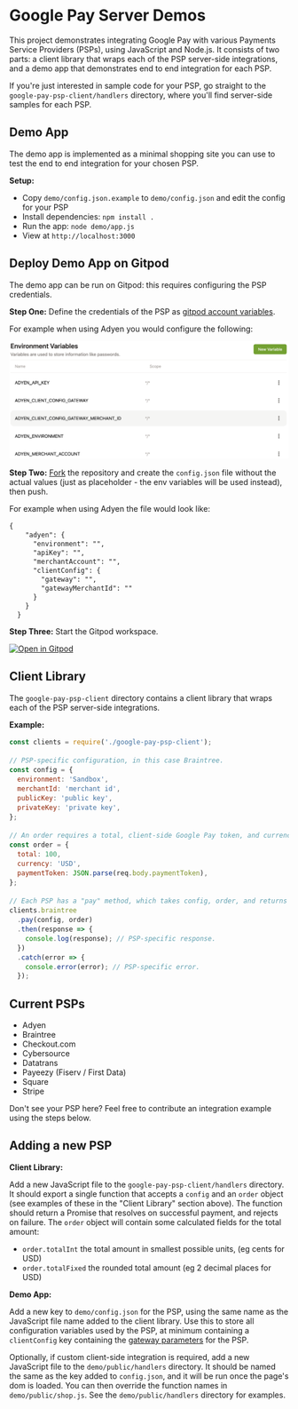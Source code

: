 # Google Pay Server Demos

This project demonstrates integrating Google Pay with various Payments Service Providers (PSPs), using JavaScript and
Node.js. It consists of two parts: a client library that wraps each of the PSP server-side integrations, and a demo app
that demonstrates end to end integration for each PSP.

If you're just interested in sample code for your PSP, go straight to the `google-pay-psp-client/handlers` directory,
where you'll find server-side samples for each PSP.

## Demo App

The demo app is implemented as a minimal shopping site you can use to test the end to end integration for your chosen
PSP.

**Setup:**

- Copy `demo/config.json.example` to `demo/config.json` and edit the config for your PSP
- Install dependencies: `npm install .`
- Run the app: `node demo/app.js`
- View at `http://localhost:3000`

## Deploy Demo App on Gitpod

The demo app can be run on Gitpod: this requires configuring the PSP credentials.

**Step One:** Define the credentials of the PSP as [gitpod account variables](https://gitpod.io/variables).

For example when using Adyen you would configure the following: 

![Alt text](gitpod-variables.png?raw=true "Gitpod account variables")

**Step Two:** [Fork](https://github.com/google-pay/pay-server-demos/fork) the repository and create the `config.json` file without the actual values (just as placeholder - the env variables will be used instead), then push.

For example when using Adyen the file would look like: 

```
{
    "adyen": {
      "environment": "",
      "apiKey": "",
      "merchantAccount": "",
      "clientConfig": {
        "gateway": "",
        "gatewayMerchantId": ""
      }
    }
  }
```
**Step Three:** Start the Gitpod workspace.

[![Open in Gitpod](https://gitpod.io/button/open-in-gitpod.svg)](https://gitpod.io/#https://github.com/gcatanese/pay-server-demos/tree/gitpod-workspace)


## Client Library

The `google-pay-psp-client` directory contains a client library that wraps each of the PSP server-side integrations.

**Example:**

```js
const clients = require('./google-pay-psp-client');

// PSP-specific configuration, in this case Braintree.
const config = {
  environment: 'Sandbox',
  merchantId: 'merchant id',
  publicKey: 'public key',
  privateKey: 'private key',
};

// An order requires a total, client-side Google Pay token, and currency.
const order = {
  total: 100,
  currency: 'USD',
  paymentToken: JSON.parse(req.body.paymentToken),
};

// Each PSP has a "pay" method, which takes config, order, and returns a Promise.
clients.braintree
  .pay(config, order)
  .then(response => {
    console.log(response); // PSP-specific response.
  })
  .catch(error => {
    console.error(error); // PSP-specific error.
  });
```

## Current PSPs

- Adyen
- Braintree
- Checkout.com
- Cybersource
- Datatrans
- Payeezy (Fiserv / First Data)
- Square
- Stripe

Don't see your PSP here? Feel free to contribute an integration example using the steps below.

## Adding a new PSP

**Client Library:**

Add a new JavaScript file to the `google-pay-psp-client/handlers` directory. It should export a single function that
accepts a `config` and an `order` object (see examples of these in the "Client Library" section above). The function
should return a Promise that resolves on successful payment, and rejects on failure. The `order` object will contain
some calculated fields for the total amount:

- `order.totalInt` the total amount in smallest possible units, (eg cents for USD)
- `order.totalFixed` the rounded total amount (eg 2 decimal places for USD)

**Demo App:**

Add a new key to `demo/config.json` for the PSP, using the same name as the JavaScript file name added to the client
library. Use this to store all configuration variables used by the PSP, at minimum containing a `clientConfig` key
containing the [gateway parameters](https://developers.google.com/pay/api/web/reference/request-objects#gateway) for the
PSP.

Optionally, if custom client-side integration is required, add a new JavaScript file to the `demo/public/handlers`
directory. It should be named the same as the key added to `config.json`, and it will be run once the page's dom is
loaded. You can then override the function names in `demo/public/shop.js`. See the `demo/public/handlers` directory for
examples.
